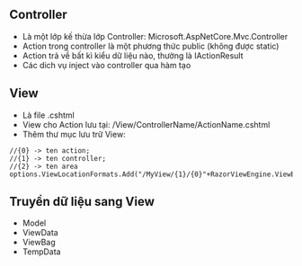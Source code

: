 ## Controller
- Là một lớp kế thừa lớp Controller: Microsoft.AspNetCore.Mvc.Controller
- Action trong controller là một phương thức public (không được static)
- Action trả về bất kì kiểu dữ liệu nào, thường là IActionResult
- Các dich vụ inject vào controller qua hàm tạo
## View
- Là file .cshtml
- View cho Action lưu tại: /View/ControllerName/ActionName.cshtml
- Thêm thư mục lưu trữ View:
```
//{0} -> ten action; 
//{1} -> ten controller; 
//{2} -> ten area
options.ViewLocationFormats.Add("/MyView/{1}/{0}"+RazorViewEngine.ViewExtension);
```
## Truyền dữ liệu sang View
- Model
- ViewData
- ViewBag
- TempData